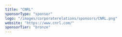 ```yaml
---
title: "CNRL"
sponsorType: "sponsor"
logo: "/images/corporaterelations/sponsors/CNRL.png"
website: "https://www.cnrl.com/"
sponsorTier: "bronze"
---
```


